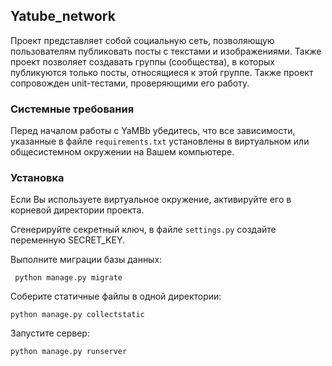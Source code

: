 ## Yatube_network

Проект представляет собой социальную сеть, позволяющую пользователям публиковать посты с текстами и изображениями. Также проект позволяет создавать группы (сообщества), в которых публикуются только посты, относящиеся к этой группе. Также проект сопровожден unit-тестами, проверяющими его работу.

### Системные требования 
Перед началом работы с YaMBb убедитесь, что все зависимости, указанные в файле `requirements.txt` установлены в виртуальном или общесистемном окружении на Вашем компьютере.

### Установка
Если Вы используете виртуальное окружение, активируйте его в корневой директории проекта.

Сгенерируйте секретный ключ, в файле `settings.py` создайте переменную SECRET_KEY.

Выполните миграции базы данных:

     python manage.py migrate

Соберите статичные файлы в одной директории:

    python manage.py collectstatic
    
Запустите сервер:
    
    python manage.py runserver

